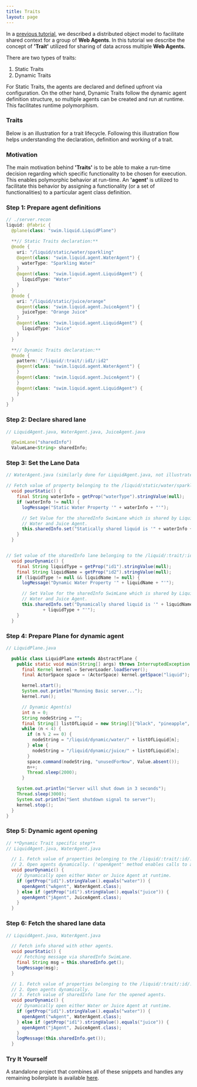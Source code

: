 ```yaml
---
title: Traits
layout: page
---
```


In a [previous tutorial](/reference/planes), we described a distributed object model to facilitate shared context for a group of **Web Agents**. In this tutorial we describe the concept of **'Trait'** utilized for sharing of data across multiple **Web Agents.** 

There are two types of traits: 

1. Static Traits
2. Dynamic Traits

For Static Traits, the agents are declared and defined upfront via configuration. On the other hand, Dynamic Traits follow the dynamic agent definition structure, so multiple agents can be created and run at runtime. This facilitates runtime polymorphism. 

### Traits

Below is an illustration for a trait lifecycle. Following this illustration flow helps understanding the declaration, definition and working of a trait.

### Motivation

The main motivation behind **'Traits'** is to be able to make a run-time decision regarding which specific functionality to be chosen for execution. This enables polymorphic behavior at run-time. An **'agent'** is utilized to facilitate this behavior by assigning a functionality (or a set of functionalities) to a particular agent class definition.

### Step 1: Prepare agent definitions

```java
// ./server.recon
liquid: @fabric {
  @plane(class: "swim.liquid.LiquidPlane")

  **// Static Traits declaration:**
  @node {
    uri: "/liquid/static/water/sparkling"
    @agent(class: "swim.liquid.agent.WaterAgent") {
      waterType: "Sparkling Water"
    }
    @agent(class: "swim.liquid.agent.LiquidAgent") {
      liquidType: "Water"
    }
  }
  @node {
    uri: "/liquid/static/juice/orange"
    @agent(class: "swim.liquid.agent.JuiceAgent") {
      juiceType: "Orange Juice"
    }
    @agent(class: "swim.liquid.agent.LiquidAgent") {
      liquidType: "Juice"
    }
  }

  **// Dynamic Traits declaration:**
  @node {
    pattern: "/liquid/:trait/:id1/:id2"
    @agent(class: "swim.liquid.agent.WaterAgent") {
    }
    @agent(class: "swim.liquid.agent.JuiceAgent") {
    }
    @agent(class: "swim.liquid.agent.LiquidAgent") {
    }
  }
}
```

### Step 2: Declare shared lane

```java
// LiquidAgent.java, WaterAgent.java, JuiceAgent.java

  @SwimLane("sharedInfo")
  ValueLane<String> sharedInfo;     
```

### Step 3: Set the Lane Data

```java
// WaterAgent.java (similarly done for LiquidAgent.java, not illustrated here.)

// Fetch value of property belonging to the /liquid/static/water/sparkling uri.
  void pourStatic() {
    final String waterInfo = getProp("waterType").stringValue(null);
    if (waterInfo != null) {
      logMessage("Static Water Property '" + waterInfo + "'");

      // Set Value for the sharedInfo SwimLane which is shared by Liquid,
      // Water and Juice Agent.
      this.sharedInfo.set("Statically shared liquid is '" + waterInfo + "'");
    }
  }


// Set value of the sharedInfo lane belonging to the /liquid/:trait/:id1/:id2 pattern.
  void pourDynamic() {
    final String liquidType = getProp("id1").stringValue(null);
    final String liquidName = getProp("id2").stringValue(null);
    if (liquidType != null && liquidName != null) {
      logMessage("Dynamic Water Property '" + liquidName + "'");

      // Set Value for the sharedInfo SwimLane which is shared by Liquid,
      // Water and Juice Agent.
      this.sharedInfo.set("Dynamically shared liquid is '" + liquidName + " "
              + liquidType + "'");
    }
  }
```

### Step 4: Prepare Plane for dynamic agent

```java
// LiquidPlane.java

  public class LiquidPlane extends AbstractPlane {
    public static void main(String[] args) throws InterruptedException {
      final Kernel kernel = ServerLoader.loadServer();
      final ActorSpace space = (ActorSpace) kernel.getSpace("liquid");

      kernel.start();
      System.out.println("Running Basic server...");
      kernel.run();

      // Dynamic Agent(s)
      int n = 0;
      String nodeString = "";
      final String[] listOfLiquid = new String[]{"black", "pineapple", "tap", "mango"};
      while (n < 4) {
        if (n % 2 == 0) {
          nodeString = "/liquid/dynamic/water/" + listOfLiquid[n];
        } else {
          nodeString = "/liquid/dynamic/juice/" + listOfLiquid[n];
        }
        space.command(nodeString, "unusedForNow", Value.absent());
        n++;
        Thread.sleep(2000);
      }

    System.out.println("Server will shut down in 3 seconds");
    Thread.sleep(3000);
    System.out.println("Sent shutdown signal to server");
    kernel.stop();
  }
}
```

### Step 5: Dynamic agent opening

```java
// **Dynamic Trait specific step**
// LiquidAgent.java, WaterAgent.java

  // 1. Fetch value of properties belonging to the /liquid/:trait/:id/:id pattern.
  // 2. Open agents dynamically. ('openAgent' method enables calls to agent classes.)
  void pourDynamic() {
    // Dynamically open either Water or Juice Agent at runtime.
    if (getProp("id1").stringValue().equals("water")) {
      openAgent("wAgent", WaterAgent.class);
    } else if (getProp("id1").stringValue().equals("juice")) {
      openAgent("jAgent", JuiceAgent.class);
    }
  }
```

### Step 6: Fetch the shared lane data

```java
// LiquidAgent.java, WaterAgent.java

  // Fetch info shared with other agents.
  void pourStatic() {
    // Fetching message via sharedInfo SwimLane.
    final String msg = this.sharedInfo.get();
    logMessage(msg);
  }

  // 1. Fetch value of properties belonging to the /liquid/:trait/:id/:id pattern.
  // 2. Open agents dynamically.
  // 3. Fetch value of sharedInfo lane for the opened agents.
  void pourDynamic() {
    // Dynamically open either Water or Juice Agent at runtime.
    if (getProp("id1").stringValue().equals("water")) {
      openAgent("wAgent", WaterAgent.class);
    } else if (getProp("id1").stringValue().equals("juice")) {
      openAgent("jAgent", JuiceAgent.class);
    }
    logMessage(this.sharedInfo.get());
  }
```

### Try It Yourself

A standalone project that combines all of these snippets and handles any remaining boilerplate is available [here](https://github.com/swimos/cookbook/tree/master/traits).
